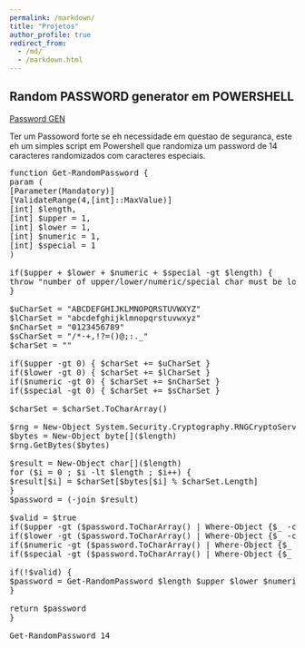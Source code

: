 ```yaml
---
permalink: /markdown/
title: "Projetos"
author_profile: true
redirect_from: 
  - /md/
  - /markdown.html
---
```


 ## Random PASSWORD generator em POWERSHELL

[Password GEN](https://chucaio.github.io/Caiosec.github.io/files/passwordgen.ps1)

Ter um Passoword forte se eh necessidade em questao de seguranca, este eh um simples script em Powershell que randomiza um password de 14 caracteres randomizados com caracteres especiais.

<pre>
function Get-RandomPassword {
param (
[Parameter(Mandatory)]
[ValidateRange(4,[int]::MaxValue)]
[int] $length,
[int] $upper = 1,
[int] $lower = 1,
[int] $numeric = 1,
[int] $special = 1
)

if($upper + $lower + $numeric + $special -gt $length) {
throw "number of upper/lower/numeric/special char must be lower or equal to length"
}

$uCharSet = "ABCDEFGHIJKLMNOPQRSTUVWXYZ"
$lCharSet = "abcdefghijklmnopqrstuvwxyz"
$nCharSet = "0123456789"
$sCharSet = "/*-+,!?=()@;:._"
$charSet = ""

if($upper -gt 0) { $charSet += $uCharSet }
if($lower -gt 0) { $charSet += $lCharSet }
if($numeric -gt 0) { $charSet += $nCharSet }
if($special -gt 0) { $charSet += $sCharSet }

$charSet = $charSet.ToCharArray()

$rng = New-Object System.Security.Cryptography.RNGCryptoServiceProvider
$bytes = New-Object byte[]($length)
$rng.GetBytes($bytes)

$result = New-Object char[]($length)
for ($i = 0 ; $i -lt $length ; $i++) {
$result[$i] = $charSet[$bytes[$i] % $charSet.Length]
}
$password = (-join $result)

$valid = $true
if($upper -gt ($password.ToCharArray() | Where-Object {$_ -cin $uCharSet.ToCharArray() }).Count) { $valid = $false }
if($lower -gt ($password.ToCharArray() | Where-Object {$_ -cin $lCharSet.ToCharArray() }).Count) { $valid = $false }
if($numeric -gt ($password.ToCharArray() | Where-Object {$_ -cin $nCharSet.ToCharArray() }).Count) { $valid = $false }
if($special -gt ($password.ToCharArray() | Where-Object {$_ -cin $sCharSet.ToCharArray() }).Count) { $valid = $false }

if(!$valid) {
$password = Get-RandomPassword $length $upper $lower $numeric $special
}

return $password
}

Get-RandomPassword 14
</pre>



